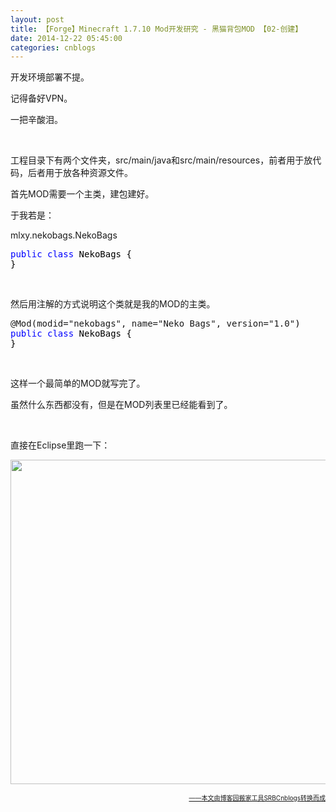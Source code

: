 ```yaml
---
layout: post
title: 【Forge】Minecraft 1.7.10 Mod开发研究 - 黑猫背包MOD 【02-创建】
date: 2014-12-22 05:45:00
categories: cnblogs
---
```


<p>开发环境部署不提。</p>
<p>记得备好VPN。</p>
<p>一把辛酸泪。</p>
<p>&nbsp;</p>
<p>工程目录下有两个文件夹，src/main/java和src/main/resources，前者用于放代码，后者用于放各种资源文件。</p>
<p>首先MOD需要一个主类，建包建好。</p>
<p>于我若是：</p>
<p>mlxy.nekobags.NekoBags</p>
<div class="cnblogs_code">
<pre><span style="color: #0000ff;">public</span> <span style="color: #0000ff;">class</span><span style="color: #000000;"> NekoBags {
}</span></pre>
</div>
<p>&nbsp;</p>
<p>然后用注解的方式说明这个类就是我的MOD的主类。</p>
<div class="cnblogs_code">
<pre>@Mod(modid="nekobags", name="Neko Bags", version="1.0"<span style="color: #000000;">)
</span><span style="color: #0000ff;">public</span> <span style="color: #0000ff;">class</span><span style="color: #000000;"> NekoBags {
}</span></pre>
</div>
<p>&nbsp;</p>
<p>这样一个最简单的MOD就写完了。</p>
<p>虽然什么东西都没有，但是在MOD列表里已经能看到了。</p>
<p>&nbsp;</p>
<p>直接在Eclipse里跑一下：</p>
<p><img src="http://ww1.sinaimg.cn/large/69209b85gw1eniep2351bj20o60efwir.jpg" alt="" width="870" height="519" /></p>

<div align=right><a href="https://github.com/mlxy/SRBCnblogs"><font size=1>——本文由博客园搬家工具SRBCnblogs转换而成</font></a></div>